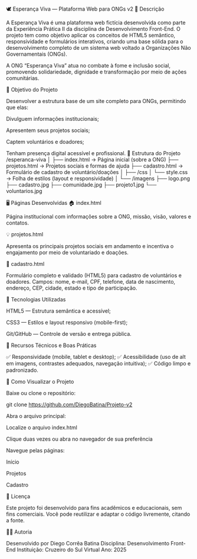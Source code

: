 🕊️ Esperança Viva — Plataforma Web para ONGs v2
📘 Descrição

A Esperança Viva é uma plataforma web fictícia desenvolvida como parte da Experiência Prática II da disciplina de Desenvolvimento Front-End.
O projeto tem como objetivo aplicar os conceitos de HTML5 semântico, responsividade e formulários interativos, criando uma base sólida para o desenvolvimento completo de um sistema web voltado a Organizações Não Governamentais (ONGs).

A ONG “Esperança Viva” atua no combate à fome e inclusão social, promovendo solidariedade, dignidade e transformação por meio de ações comunitárias.

🎯 Objetivo do Projeto

Desenvolver a estrutura base de um site completo para ONGs, permitindo que elas:

Divulguem informações institucionais;

Apresentem seus projetos sociais;

Captem voluntários e doadores;

Tenham presença digital acessível e profissional.
🧩 Estrutura do Projeto
/esperanca-viva
│
├── index.html           → Página inicial (sobre a ONG)
├── projetos.html        → Projetos sociais e formas de ajuda
├── cadastro.html        → Formulário de cadastro de voluntário/doações
│
├── /css
│   └── style.css        → Folha de estilos (layout e responsividade)
│
└── /imagens
    ├── logo.png
    ├── cadastro.jpg
    ├── comunidade.jpg
    ├── projeto1.jpg
    └── voluntarios.jpg

🖥️ Páginas Desenvolvidas
🏠 index.html

Página institucional com informações sobre a ONG, missão, visão, valores e contatos.

💡 projetos.html

Apresenta os principais projetos sociais em andamento e incentiva o engajamento por meio de voluntariado e doações.

📝 cadastro.html

Formulário completo e validado (HTML5) para cadastro de voluntários e doadores.
Campos: nome, e-mail, CPF, telefone, data de nascimento, endereço, CEP, cidade, estado e tipo de participação.

🧠 Tecnologias Utilizadas

HTML5 — Estrutura semântica e acessível;

CSS3 — Estilos e layout responsivo (mobile-first);

Git/GitHub — Controle de versão e entrega pública.

🧱 Recursos Técnicos e Boas Práticas

✅ Responsividade (mobile, tablet e desktop);
✅ Acessibilidade (uso de alt em imagens, contrastes adequados, navegação intuitiva);
✅ Código limpo e padronizado.

🚀 Como Visualizar o Projeto

Baixe ou clone o repositório:

git clone https://github.com/DiegoBatina/Projeto-v2


Abra o arquivo principal:

Localize o arquivo index.html

Clique duas vezes ou abra no navegador de sua preferência

Navegue pelas páginas:

Início

Projetos

Cadastro

📄 Licença

Este projeto foi desenvolvido para fins acadêmicos e educacionais, sem fins comerciais.
Você pode reutilizar e adaptar o código livremente, citando a fonte.

👩‍💻 Autoria

Desenvolvido por Diego Corrêa Batina
Disciplina: Desenvolvimento Front-End
Instituição: Cruzeiro do Sul Virtual
Ano: 2025
